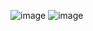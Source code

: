 ![image](https://github.com/user-attachments/assets/71129547-f94b-45ff-b917-c105a603f77b)
![image](https://github.com/user-attachments/assets/275c350c-235b-41e6-b226-d7469b664781)
